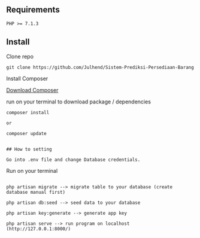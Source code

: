 ## Requirements

	PHP >= 7.1.3

## Install

Clone repo

```
git clone https://github.com/Julhend/Sistem-Prediksi-Persediaan-Barang
```

Install Composer


[Download Composer](https://getcomposer.org/download/)


run on your terminal to download package / dependencies 

```
composer install

or

composer update
```

```

## How to setting 

Go into .env file and change Database credentials.
```
Run on your terminal
```

php artisan migrate --> migrate table to your database (create database manual first)

php artisan db:seed --> seed data to your database

php artisan key:generate --> generate app key

php artisan serve --> run program on localhost (http://127.0.0.1:8000/)
```
